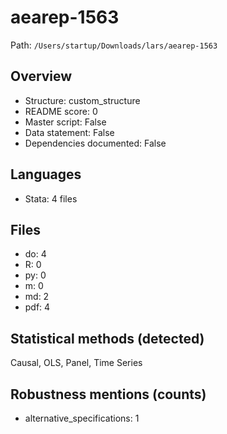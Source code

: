 # aearep-1563

Path: `/Users/startup/Downloads/lars/aearep-1563`

## Overview
- Structure: custom_structure
- README score: 0
- Master script: False
- Data statement: False
- Dependencies documented: False

## Languages
- Stata: 4 files

## Files
- do: 4
- R: 0
- py: 0
- m: 0
- md: 2
- pdf: 4

## Statistical methods (detected)
Causal, OLS, Panel, Time Series

## Robustness mentions (counts)
- alternative_specifications: 1